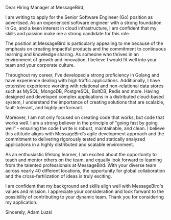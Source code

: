Dear Hiring Manager at MessageBird,

I am writing to apply for the Senior Software Engineer (Go) position as advertised.
As an experienced software engineer with a strong foundation in Go, and a keen interest in cloud infrastructure,
I am confident that my skills and passion make me a strong candidate for this role.

The position at MessageBird is particularly appealing to me 
because of the emphasis on creating impactful products and the commitment to continuous learning and knowledge sharing.
As someone who thrives in an environment of growth and innovation, 
I believe I would fit well into your team and your corporate culture.

Throughout my career, I've developed a strong proficiency in Golang and have experience dealing with high traffic applications.
Additionally, I have extensive experience working with relational and non-relational data stores such as MySQL, MongoDB, PostgreSQL, BoltDB, Redis and more.
Having designed and developed complex applications in a distributed cloud-based system, I understand the importance of creating solutions that are scalable, fault-tolerant, and highly performant.

Moreover, I am not only focused on creating code that works, but code that works well.
I am a strong believer in the principle of "going fast by going well" - ensuring the code I write is robust, maintainable, and clean.
I believe this attitude aligns with MessageBird’s agile development approach and the commitment to delivering rigorously tested and statically analyzed applications in a highly distributed and scalable environment.

As an enthusiastic lifelong learner, I am excited about the opportunity to teach and mentor others on the team, and equally look forward to learning from the talented professionals at MessageBird.
With your diverse team across nearly 40 different locations, the opportunity for global collaboration and the cross-fertilization of ideas is truly exciting.

I am confident that my background and skills align well with MessageBird's values and mission.
I appreciate your consideration and look forward to the possibility of contributing to your dynamic team.
Thank you for considering my application.

Sincerely,
Adam Luzsi
